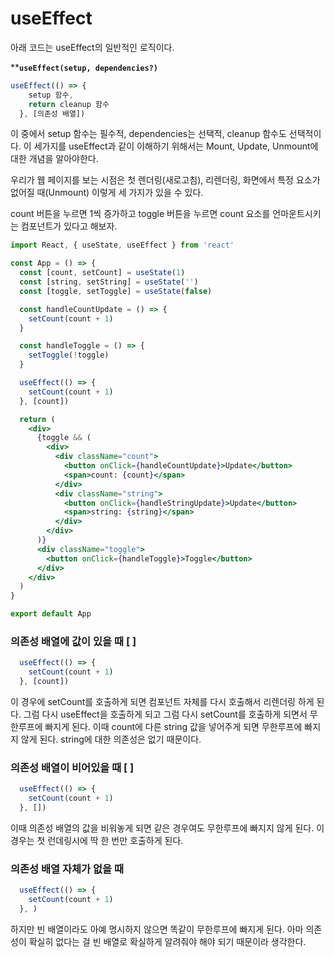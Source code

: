 # useEffect

아래 코드는 useEffect의 일반적인 로직이다.

****`useEffect(setup, dependencies?)`**  

```jsx
useEffect(() => {
    setup 함수,
    return cleanup 함수 
  }, [의존성 배열])
```

이 중에서 setup 함수는 필수적, dependencies는 선택적, cleanup 함수도 선택적이다. 이 세가지를 useEffect과 같이 이해하기 위해서는 Mount, Update, Unmount에 대한 개념을 알아야한다. 

우리가 웹 페이지를 보는 시점은  첫 렌더링(새로고침), 리렌더링, 화면에서 특정 요소가 없어질 때(Unmount) 이렇게 세 가지가 있을 수 있다.

count 버튼을 누르면 1씩 증가하고 toggle 버튼을 누르면 count 요소를 언마운트시키는 컴포넌트가 있다고 해보자. 

```jsx
import React, { useState, useEffect } from 'react'

const App = () => {
  const [count, setCount] = useState(1)
  const [string, setString] = useState('')
  const [toggle, setToggle] = useState(false)

  const handleCountUpdate = () => {
    setCount(count + 1)
  }

  const handleToggle = () => {
    setToggle(!toggle)
  }

  useEffect(() => {
    setCount(count + 1)
  }, [count])

  return (
    <div>
      {toggle && (
        <div>
          <div className="count">
            <button onClick={handleCountUpdate}>Update</button>
            <span>count: {count}</span>
          </div>
          <div className="string">
            <button onClick={handleStringUpdate}>Update</button>
            <span>string: {string}</span>
          </div>
        </div>
      )}
      <div className="toggle">
        <button onClick={handleToggle}>Toggle</button>
      </div>
    </div>
  )
}

export default App
```

### 의존성 배열에 값이 있을 때 [ ]

```jsx
  useEffect(() => {
    setCount(count + 1)
  }, [count])
```

이 경우에 setCount를 호출하게 되면 컴포넌트 자체를 다시 호출해서 리렌더링 하게 된다. 그럼 다시 useEffect을 호출하게 되고 그럼 다시 setCount를 호출하게 되면서 무한루프에 빠지게 된다. 이때 count에 다른 string 값을 넣어주게 되면 무한루프에 빠지지 않게 된다. string에 대한 의존성은 없기 때문이다. 

### 의존성 배열이 비어있을 때 [ ]

```jsx
  useEffect(() => {
    setCount(count + 1)
  }, [])
```

이때 의존성 배열의 값을 비워놓게 되면 같은 경우여도 무한루프에 빠지지 않게 된다. 이 경우는 첫 런데링시에 딱 한 번만 호출하게 된다. 

### 의존성 배열 자체가 없을 때

```jsx
  useEffect(() => {
    setCount(count + 1)
  }, )
```

하지만 빈 배열이라도 아예 명시하지 않으면 똑같이 무한루프에 빠지게 된다. 아마 의존성이 확실히 없다는 걸 빈 배열로 확실하게 알려줘야 해야 되기 때문이라 생각한다.